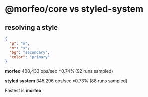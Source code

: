 # @morfeo/core vs styled-system

## resolving a style

```json
{
  "p": "m",
  "m": "s",
  "bg": "secondary",
  "color": "primary"
}
```

**morfeo**  408,433 ops/sec ±0.74% (92 runs sampled)

**styled system**  345,296 ops/sec ±0.73% (88 runs sampled)

Fastest is **morfeo**
